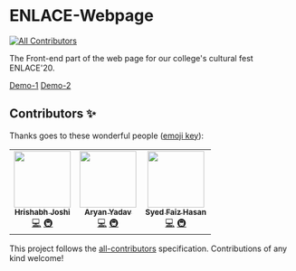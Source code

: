 # ENLACE-Webpage
<!-- ALL-CONTRIBUTORS-BADGE:START - Do not remove or modify this section -->
[![All Contributors](https://img.shields.io/badge/all_contributors-2-orange.svg?style=flat-square)](#contributors-)
<!-- ALL-CONTRIBUTORS-BADGE:END -->
The Front-end part of the web page for our college's cultural fest ENLACE'20.

[Demo-1](https://enlace-iiitk.netlify.app/)  [Demo-2](https://joshi008.github.io/ENLACE-Webpage/)



## Contributors ✨

Thanks goes to these wonderful people ([emoji key](https://allcontributors.org/docs/en/emoji-key)):

<!-- ALL-CONTRIBUTORS-LIST:START - Do not remove or modify this section -->
<!-- prettier-ignore-start -->
<!-- markdownlint-disable -->
<table>
  <tr>
    <td align="center"><a href="https://www.linkedin.com/in/hrishabh-joshi-39267718b/"><img src="https://avatars.githubusercontent.com/u/54844760?v=4?s=100" width="100px;" alt=""/><br /><sub><b>Hrishabh Joshi</b></sub></a><br /><a href="https://github.com/joshi008/ENLACE-Webpage/commits?author=joshi008" title="Code">💻</a> <a href="#infra-joshi008" title="Infrastructure (Hosting, Build-Tools, etc)">🚇</a></td>
    <td align="center"><a href="https://github.com/starwiz-7"><img src="https://avatars.githubusercontent.com/u/54806954?v=4?s=100" width="100px;" alt=""/><br /><sub><b>Aryan Yadav</b></sub></a><br /><a href="https://github.com/joshi008/ENLACE-Webpage/commits?author=starwiz-7" title="Code">💻</a> <a href="#infra-starwiz-7" title="Infrastructure (Hosting, Build-Tools, etc)">🚇</a></td>
    <td align="center"><a href="https://github.com/faiz-hasan11"><img src="https://avatars.githubusercontent.com/u/61085713?v=4?s=100" width="100px;" alt=""/><br /><sub><b>Syed Faiz Hasan</b></sub></a><br /><a href="https://github.com/joshi008/ENLACE-Webpage/commits?author=faiz-hasan11" title="Code">💻</a> <a href="#infra-faiz-hasan11" title="Infrastructure (Hosting, Build-Tools, etc)">🚇</a></td>
    
  </tr>
</table>

<!-- markdownlint-restore -->
<!-- prettier-ignore-end -->

<!-- ALL-CONTRIBUTORS-LIST:END -->

This project follows the [all-contributors](https://github.com/all-contributors/all-contributors) specification. Contributions of any kind welcome!